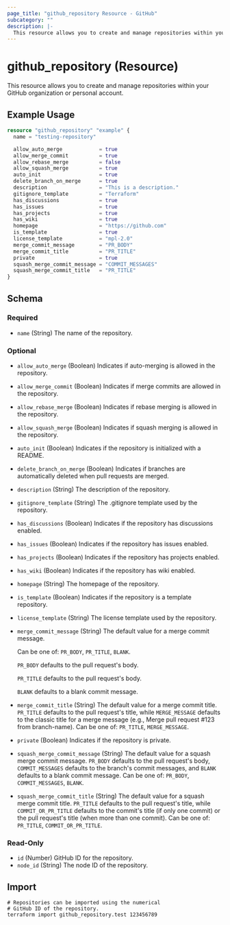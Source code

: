```yaml
---
page_title: "github_repository Resource - GitHub"
subcategory: ""
description: |-
  This resource allows you to create and manage repositories within your GitHub organization or personal account.
---
```


# github_repository (Resource)

This resource allows you to create and manage repositories within your GitHub organization or personal account.

## Example Usage

```terraform
resource "github_repository" "example" {
  name = "testing-repository"

  allow_auto_merge            = true
  allow_merge_commit          = true
  allow_rebase_merge          = false
  allow_squash_merge          = true
  auto_init                   = true
  delete_branch_on_merge      = true
  description                 = "This is a description."
  gitignore_template          = "Terraform"
  has_discussions             = true
  has_issues                  = true
  has_projects                = true
  has_wiki                    = true
  homepage                    = "https://github.com"
  is_template                 = true
  license_template            = "mpl-2.0"
  merge_commit_message        = "PR_BODY"
  merge_commit_title          = "PR_TITLE"
  private                     = true
  squash_merge_commit_message = "COMMIT_MESSAGES"
  squash_merge_commit_title   = "PR_TITLE"
}
```
<!-- schema generated by tfplugindocs -->
## Schema

### Required

- `name` (String) The name of the repository.

### Optional

- `allow_auto_merge` (Boolean) Indicates if auto-merging is allowed in the repository.
- `allow_merge_commit` (Boolean) Indicates if merge commits are allowed in the repository.
- `allow_rebase_merge` (Boolean) Indicates if rebase merging is allowed in the repository.
- `allow_squash_merge` (Boolean) Indicates if squash merging is allowed in the repository.
- `auto_init` (Boolean) Indicates if the repository is initialized with a README.
- `delete_branch_on_merge` (Boolean) Indicates if branches are automatically deleted when pull requests are merged.
- `description` (String) The description of the repository.
- `gitignore_template` (String) The .gitignore template used by the repository.
- `has_discussions` (Boolean) Indicates if the repository has discussions enabled.
- `has_issues` (Boolean) Indicates if the repository has issues enabled.
- `has_projects` (Boolean) Indicates if the repository has projects enabled.
- `has_wiki` (Boolean) Indicates if the repository has wiki enabled.
- `homepage` (String) The homepage of the repository.
- `is_template` (Boolean) Indicates if the repository is a template repository.
- `license_template` (String) The license template used by the repository.
- `merge_commit_message` (String) The default value for a merge commit message.

	Can be one of: `PR_BODY`, `PR_TITLE`, `BLANK`.

	`PR_BODY` defaults to the pull request's body.

	`PR_TITLE` defaults to the pull request's body.

	`BLANK` defaults to a blank commit message.
- `merge_commit_title` (String) The default value for a merge commit title. `PR_TITLE` defaults to the pull request's title, while `MERGE_MESSAGE` defaults to the classic title for a merge message (e.g., Merge pull request #123 from branch-name). Can be one of: `PR_TITLE`, `MERGE_MESSAGE`.
- `private` (Boolean) Indicates if the repository is private.
- `squash_merge_commit_message` (String) The default value for a squash merge commit message. `PR_BODY` defaults to the pull request's body, `COMMIT_MESSAGES` defaults to the branch's commit messages, and `BLANK` defaults to a blank commit message. Can be one of: `PR_BODY`, `COMMIT_MESSAGES`, `BLANK`.
- `squash_merge_commit_title` (String) The default value for a squash merge commit title. `PR_TITLE` defaults to the pull request's title, while `COMMIT_OR_PR_TITLE` defaults to the commit's title (if only one commit) or the pull request's title (when more than one commit). Can be one of: `PR_TITLE`, `COMMIT_OR_PR_TITLE`.

### Read-Only

- `id` (Number) GitHub ID for the repository.
- `node_id` (String) The node ID of the repository.

## Import

```shell
# Repositories can be imported using the numerical
# GitHub ID of the repository.
terraform import github_repository.test 123456789
```
